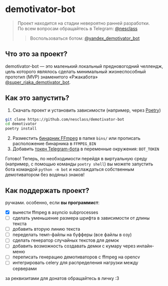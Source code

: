 # demotivator-bot
> Проект находится на стадии невероятно ранней разработки. \
> По всем вопросам обращайтесь в Telegram: [@nesclass](https://t.me/nesclass)
> > Воспользоваться ботом: [@yandex_demotivator_bot](https://t.me/yandex_demotivator_bot)

## Что это за проект?
demotivator-bot — это маленький локальный предновогодний челлендж,
цель которого являлось сделать минимальный жизнеспособный прототип (MVP)
знаменитого «Ржакабота» [@super_rjaka_demotivator_bot](https://t.me/super_rjaka_demotivator_bot).

## Как это запустить?
1. Скачать проект и установить зависимости (например, через [Poetry](https://python-poetry.org))
```bash
git clone https://github.com/nesclass/demotivator-bot
cd demotivator
poetry install
```
2. Разместить [бинарник FFmpeg](https://ffmpeg.org) в папке `bins/` или прописать расположение бинарника в `FFMPEG_BIN`
3. Добавить [токен Telegram-бота](https://t.me/BotFather) в переменные окружения: `BOT_TOKEN`

Готово! Теперь, по необходимости перейдя в виртуальную среду (например, с помощью команды `poetry shell`)
вы можете запустить бота командой `python -m bot` и наслаждаться собственным демотиватором без водяныз знаков!

## Как поддержать проект?
ручками. особенно, если **вы программист**:

- [x] вынести ffmpeg в asyncio subprocesses
- [ ] сделать уменьшение размера шрифта в зависимости от длины текста
- [ ] добавить вторую линию текста
- [ ] переделать темп-файлы на буфферы (все файлы в озу)
- [ ] сделать генератор случайных текстов для демок
- [ ] добавить возможность создавать демки с кумару через инлайн-меню
- [ ] переписать генерацию демотиваторов с ffmpeg на opencv
- [ ] интегрировать celery для распределения нагрузки между серверами

за реквизитами для донатов обращайтесь в личку :3